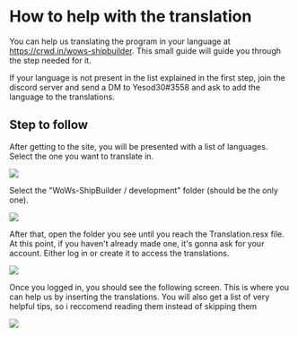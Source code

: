 # How to help with the translation

You can help us translating the program in your language at https://crwd.in/wows-shipbuilder. This small guide will guide you through the step needed for it.

If your language is not present in the list explained in the first step, join the discord server and send a DM to Yesod30#3558 and ask to add the language to the translations.

## Step to follow

After getting to the site, you will be presented with a list of languages. Select the one you want to translate in.

![](https://github.com/WoWs-Builder-Team/WoWs-ShipBuilder/blob/development/.github/translation_guide_1.png?raw=true)

Select the "WoWs-ShipBuilder / development" folder (should be the only one).

![](https://github.com/WoWs-Builder-Team/WoWs-ShipBuilder/blob/development/.github/translation_guide_2.png?raw=true)

After that, open the folder you see until you reach the Translation.resx file. At this point, if you haven't already made one, it's gonna ask for your account. Either log in or create it to access the translations.

![](https://github.com/WoWs-Builder-Team/WoWs-ShipBuilder/blob/development/.github/translation_guide_3.png?raw=true)

Once you logged in, you should see the following screen. This is where you can help us by inserting the translations. You will also get a list of very helpful tips, so i reccomend reading them instead of skipping them

![](https://github.com/WoWs-Builder-Team/WoWs-ShipBuilder/blob/development/.github/translation_guide_4.png?raw=true)
